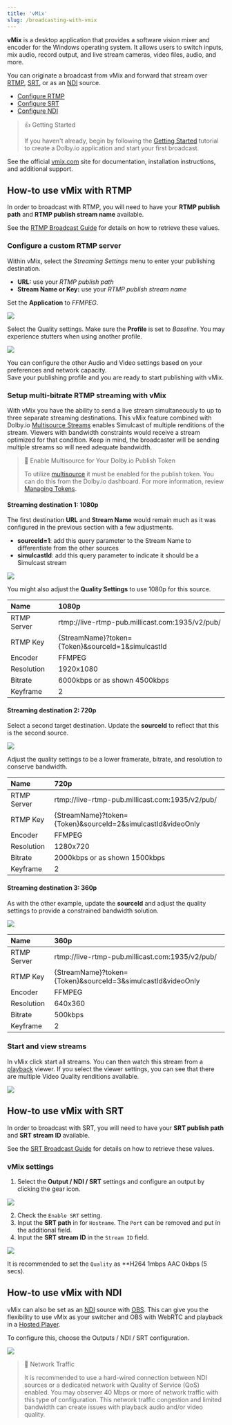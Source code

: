 ```yaml
---
title: 'vMix'
slug: /broadcasting-with-vmix
---
```


**vMix** is a desktop application that provides a software vision mixer and encoder for the Windows operating system. It allows users to switch inputs, mix audio, record output, and live stream cameras, video files, audio, and more.

You can originate a broadcast from vMix and forward that stream over [RTMP](/millicast/broadcast/using-rtmp-and-rtmps.mdx), [SRT](/millicast/broadcast/using-srt.mdx), or as an [NDI](/millicast/broadcast/using-ndi.md) source.

- [Configure RTMP](/millicast/software-encoders/broadcasting-with-vmix.md#how-to-use-vmix-with-rtmp)
- [Configure SRT](/millicast/software-encoders/broadcasting-with-vmix.md#how-to-use-vmix-with-srt)
- [Configure NDI](/millicast/software-encoders/broadcasting-with-vmix.md#how-to-use-vmix-with-ndi)

> 👍 Getting Started
>
> If you haven't already, begin by following the [Getting Started](/millicast/getting-started/index.mdx) tutorial to create a Dolby.io application and start your first broadcast.

See the official [vmix.com](https://vmix.com) site for documentation, installation instructions, and additional support.

## How-to use vMix with RTMP

In order to broadcast with RTMP, you will need to have your **RTMP publish path** and **RTMP publish stream name** available.

See the [RTMP Broadcast Guide](/millicast/broadcast/using-rtmp-and-rtmps.mdx#how-to-find-your-rtmp-publish-url) for details on how to retrieve these values.

### Configure a custom RTMP server

Within vMix, select the _Streaming Settings_ menu to enter your publishing destination.

- **URL:** use your _RTMP publish path_
- **Stream Name or Key:** use your _RTMP publish stream name_

Set the **Application** to _FFMPEG_.

![](../assets/img/vMix_RTMP_settings.png)

Select the Quality settings. Make sure the **Profile** is set to _Baseline_. You may experience stutters when using another profile.

![](../assets/img/vMix2.png)

You can configure the other Audio and Video settings based on your preferences and network capacity.  
Save your publishing profile and you are ready to start publishing with vMix.

### Setup multi-bitrate RTMP streaming with vMix

With vMix you have the ability to send a live stream simultaneously to up to three separate streaming destinations. This vMix feature combined with Dolby.io [Multisource Streams](/millicast/broadcast/multi-source-broadcasting.mdx) enables Simulcast of multiple renditions of the stream. Viewers with bandwidth constraints would receive a stream optimized for that condition. Keep in mind, the broadcaster will be sending multiple streams so will need adequate bandwidth.

> 📘 Enable Multisource for Your Dolby.io Publish Token
>
> To utilize [multisource](/millicast/broadcast/multi-source-broadcasting.mdx) it must be enabled for the publish token. You can do this from the Dolby.io dashboard. For more information, review [Managing Tokens](/millicast/streaming-dashboard/managing-your-tokens.mdx).

#### Streaming destination 1: 1080p

The first destination **URL** and **Stream Name** would remain much as it was configured in the previous section with a few adjustments.

- **sourceId=1**: add this query parameter to the Stream Name to differentiate from the other sources
- **simulcastId**: add this query parameter to indicate it should be a Simulcast stream

![](../assets/img/vMixMBR1.png)

You might also adjust the **Quality Settings** to use 1080p for this source.

| Name        | 1080p                                                 |
| :---------- | :---------------------------------------------------- |
| RTMP Server | rtmp://live-rtmp-pub.millicast.com:1935/v2/pub/       |
| RTMP Key    | \{StreamName\}?token=\{Token\}&sourceId=1&simulcastId |
| Encoder     | FFMPEG                                                |
| Resolution  | 1920x1080                                             |
| Bitrate     | 6000kbps or as shown 4500kbps                         |
| Keyframe    | 2                                                     |

#### Streaming destination 2: 720p

Select a second target destination. Update the **sourceId** to reflect that this is the second source.

![](../assets/img/vMixMBR2.png)

Adjust the quality settings to be a lower framerate, bitrate, and resolution to conserve bandwidth.

| Name        | 720p                                                            |
| :---------- | :-------------------------------------------------------------- |
| RTMP Server | rtmp://live-rtmp-pub.millicast.com:1935/v2/pub/                 |
| RTMP Key    | \{StreamName\}?token=\{Token\}&sourceId=2&simulcastId&videoOnly |
| Encoder     | FFMPEG                                                          |
| Resolution  | 1280x720                                                        |
| Bitrate     | 2000kbps or as shown 1500kbps                                   |
| Keyframe    | 2                                                               |

#### Streaming destination 3: 360p

As with the other example, update the **sourceId** and adjust the quality settings to provide a constrained bandwidth solution.

![](../assets/img/vMixMBR3.png)

| Name        | 360p                                                            |
| :---------- | :-------------------------------------------------------------- |
| RTMP Server | rtmp://live-rtmp-pub.millicast.com:1935/v2/pub/                 |
| RTMP Key    | \{StreamName\}?token=\{Token\}&sourceId=3&simulcastId&videoOnly |
| Encoder     | FFMPEG                                                          |
| Resolution  | 640x360                                                         |
| Bitrate     | 500kbps                                                         |
| Keyframe    | 2                                                               |

### Start and view streams

In vMix click start all streams. You can then watch this stream from a [playback](/millicast/playback/index.mdx) viewer. If you select the viewer settings, you can see that there are multiple Video Quality renditions available.

![](../assets/img/vMixABR4.png)

## How-to use vMix with SRT

In order to broadcast with SRT, you will need to have your **SRT publish path** and **SRT stream ID** available.

See the [SRT Broadcast Guide](/millicast/broadcast/using-srt.mdx) for details on how to retrieve these values.

### vMix settings

1. Select the **Output / NDI / SRT** settings and configure an output by clicking the gear icon.

![](../assets/img/vmix-srt-settings.png)

2. Check the `Enable SRT` setting.
3. Input the **SRT path** in for `Hostname`. The `Port` can be removed and put in the additional field.
4. Input the **SRT stream ID** in the `Stream ID` field.

![](../assets/img/vmix-srt-settings-paths.png)

It is recommended to set the `Quality` as \*\*H264 1mbps AAC 0kbps (5 secs).

## How-to use vMix with NDI

vMix can also be set as an [NDI](/millicast/broadcast/using-ndi.md) source with [OBS](/millicast/software-encoders/using-obs.md). This can give you the flexibility to use vMix as your switcher and OBS with WebRTC and playback in a [Hosted Player](/millicast/playback/hosted-viewer.md).

To configure this, choose the Outputs / NDI / SRT configuration.

![](../assets/img/vMix_NDI.png)

> 🚧 Network Traffic
>
> It is recommended to use a hard-wired connection between NDI sources or a dedicated network with Quality of Service (QoS) enabled. You may observer 40 Mbps or more of network traffic with this type of configuration. This network traffic congestion and limited bandwidth can create issues with playback audio and/or video quality.

